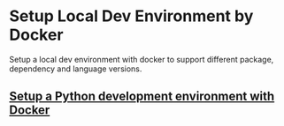 # Setup Local Dev Environment by Docker

Setup a local dev environment with docker to support different package, dependency and language versions.

## [Setup a Python development environment with Docker](docker-python-dev/README.md)